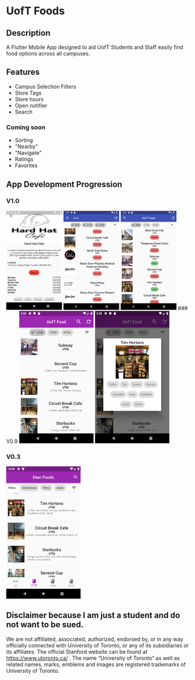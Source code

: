 # UofT Foods

## Description
A Flutter Mobile App designed to aid UofT Students and Staff easily find food options across all campuses.

## Features
- Campus Selection Filters
- Store Tags
- Store hours
- Open notifier
- Search

### Coming soon
- Sorting
- "Nearby"
- "Navigate"
- Ratings
- Favorites 

## App Development Progression
### V1.0
<img src="DevLog/Screenshot_1552706341.png" width = 150>
<img src="DevLog/Screenshot_1552761542.png" width = 150>
<img src="DevLog/Screenshot_1552761023.png" width = 150>
### V0.9 
<img src="DevLog/2019-02-22two.png" width="200">
<img src="DevLog/2019-02-22one.png" width="200">

### V0.3
<img src="DevLog/2019-02-08.png" width="200">

## Disclaimer because I am just a student and do not want to be sued.
We are not affiliated, associated, authorized, endorsed by, or in any way officially connected with University of Toronto, or any of its subsidiaries or its affiliates. The official Stanford website can be found at https://www.utoronto.ca/ . The name “University of Toronto” as well as related names, marks, emblems and images are registered trademarks of University of Toronto. 
